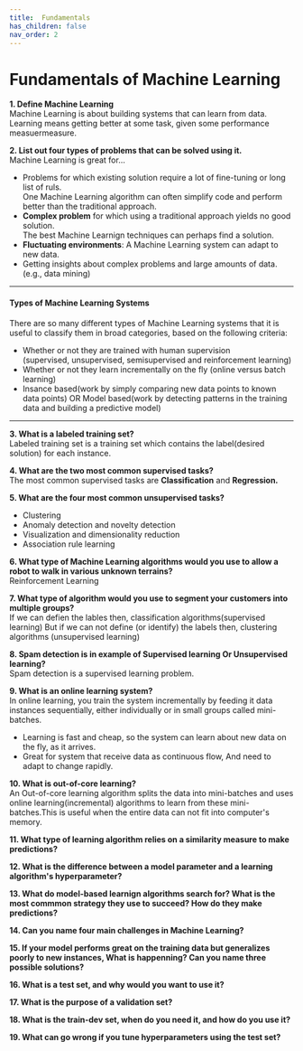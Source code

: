 ```yaml
---
title:  Fundamentals
has_children: false
nav_order: 2
---
```


# Fundamentals of Machine Learning

**1. Define Machine Learning**<br/>
Machine Learning is about building systems that can learn from data.<br/>
Learning means getting better at some task, given some performance measuermeasure.


**2. List out four types of problems that can be solved using it.**<br/>
Machine Learning is great for...<br/>
  - Problems for which existing solution require a lot of fine-tuning or long list of ruls.<br>
    One Machine Learning algorithm can often simplify code and perform better than the traditional approach.
  - **Complex problem** for which using a traditional approach yields no good solution.<br>
    The best Machine Learnign techniques can perhaps find a solution.<br/>
  - **Fluctuating environments**: A Machine Learning system can adapt to new data.<br/>
  - Getting insights about complex problems and large amounts of data.(e.g., data mining)


---
#### Types of Machine Learning Systems

There are so many different types of Machine Learning systems that it is useful to classify them in broad categories, based on the following criteria:<br/>

- Whether or not they are trained with human supervision<br/>
  (supervised, unsupervised, semisupervised and reinforcement learning)
- Whether or not they learn incrementally on the fly (online versus batch learning)
- Insance based(work by simply comparing new data points to known data points) OR Model based(work by detecting patterns in the training data and building a predictive model)<br/>

---


**3. What is a labeled training set?**<br/>
Labeled training set is a training set which contains the label(desired solution) for each instance.


**4. What are the two most common supervised tasks?**<br/>
The most common supervised tasks are **Classification** and **Regression.**


**5. What are the four most common unsupervised tasks?**<br/>
  - Clustering
  - Anomaly detection and novelty detection
  - Visualization and dimensionality reduction
  - Association rule learning


**6. What type of Machine Learning algorithms would you use to allow a robot to walk
   in various unknown terrains?**<br/>
Reinforcement Learning


**7. What type of algorithm would you use to segment your customers into multiple groups?**<br/>
If we can defien the lables then, classification algorithms(supervised learning) But if we can not define (or identify) the labels then, clustering algorithms (unsupervised learning)


**8. Spam detection is in example of Supervised learning Or Unsupervised learning?**<br/>
Spam detection is a supervised learning problem.


**9. What is an online learning system?**<br/>
In online learning, you train the system incrementally by feeding it data instances sequentially, either individually or in small groups called mini-batches.
  - Learning is fast and cheap, so the system can learn about new data on the fly, as it arrives.
  - Great for system that receive data as continuous flow, And need to adapt to change rapidly.


**10. What is out-of-core learning?**<br/>
An Out-of-core learning algorithm splits the data into mini-batches and uses online learning(incremental) algorithms to learn from these mini-batches.This is useful when the entire data can not fit into computer's memory.


**11. What type of learning algorithm relies on a similarity measure to make predictions?**

**12. What is the difference between a model parameter and a learning algorithm's hyperparameter?**

**13. What do model-based learnign algorithms search for? What is the most commmon strategy
      they use to succeed? How do they make predictions?**
    
**14. Can you name four main challenges in Machine Learning?**

**15. If your model performs great on the training data but generalizes poorly to new instances,
      What is happenning? Can you name three possible solutions?**
    
**16. What is a test set, and why would you want to use it?**

**17. What is the purpose of a validation set?**

**18. What is the train-dev set, when do you need it, and how do you use it?**

**19. What can go wrong if you tune hyperparameters using the test set?**


